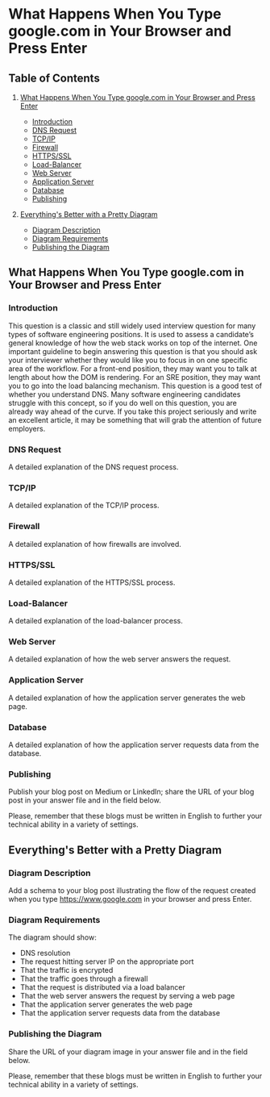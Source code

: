 # What Happens When You Type google.com in Your Browser and Press Enter

## Table of Contents
1. [What Happens When You Type google.com in Your Browser and Press Enter](#what-happens-when-you-type-googlecom-in-your-browser-and-press-enter)
   - [Introduction](#introduction)
   - [DNS Request](#dns-request)
   - [TCP/IP](#tcpip)
   - [Firewall](#firewall)
   - [HTTPS/SSL](#httpssssl)
   - [Load-Balancer](#load-balancer)
   - [Web Server](#web-server)
   - [Application Server](#application-server)
   - [Database](#database)
   - [Publishing](#publishing)

2. [Everything's Better with a Pretty Diagram](#everythings-better-with-a-pretty-diagram)
   - [Diagram Description](#diagram-description)
   - [Diagram Requirements](#diagram-requirements)
   - [Publishing the Diagram](#publishing-the-diagram)

## What Happens When You Type google.com in Your Browser and Press Enter

### Introduction
This question is a classic and still widely used interview question for many types of software engineering positions. It is used to assess a candidate’s general knowledge of how the web stack works on top of the internet. One important guideline to begin answering this question is that you should ask your interviewer whether they would like you to focus in on one specific area of the workflow. For a front-end position, they may want you to talk at length about how the DOM is rendering. For an SRE position, they may want you to go into the load balancing mechanism. This question is a good test of whether you understand DNS. Many software engineering candidates struggle with this concept, so if you do well on this question, you are already way ahead of the curve. If you take this project seriously and write an excellent article, it may be something that will grab the attention of future employers.

### DNS Request
A detailed explanation of the DNS request process.

### TCP/IP
A detailed explanation of the TCP/IP process.

### Firewall
A detailed explanation of how firewalls are involved.

### HTTPS/SSL
A detailed explanation of the HTTPS/SSL process.

### Load-Balancer
A detailed explanation of the load-balancer process.

### Web Server
A detailed explanation of how the web server answers the request.

### Application Server
A detailed explanation of how the application server generates the web page.

### Database
A detailed explanation of how the application server requests data from the database.

### Publishing
Publish your blog post on Medium or LinkedIn; share the URL of your blog post in your answer file and in the field below.

Please, remember that these blogs must be written in English to further your technical ability in a variety of settings.

## Everything's Better with a Pretty Diagram

### Diagram Description
Add a schema to your blog post illustrating the flow of the request created when you type https://www.google.com in your browser and press Enter.

### Diagram Requirements
The diagram should show:
- DNS resolution
- The request hitting server IP on the appropriate port
- That the traffic is encrypted
- That the traffic goes through a firewall
- That the request is distributed via a load balancer
- That the web server answers the request by serving a web page
- That the application server generates the web page
- That the application server requests data from the database

### Publishing the Diagram
Share the URL of your diagram image in your answer file and in the field below.

Please, remember that these blogs must be written in English to further your technical ability in a variety of settings.
